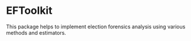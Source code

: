 # EFToolkit
 This package helps to implement election forensics analysis using various methods and estimators.

